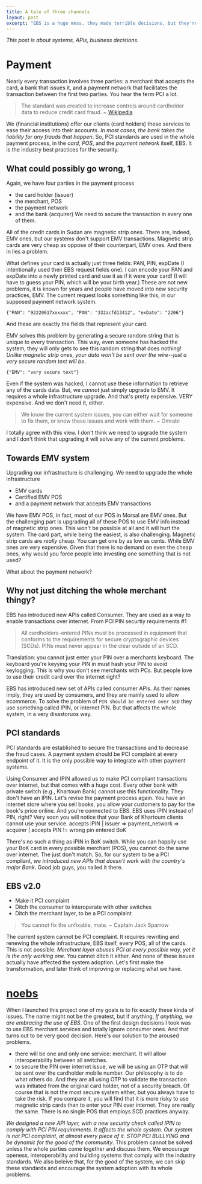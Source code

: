 ```yaml
---
title: A tale of three channels
layout: post
excerpt: "EBS is a huge mess. they made terrible decisions, but they're not the only ones to be blamed for everything. Fixing this mess is important, but it is very challenging. In this post, i've tried to distill why?"
---
```



_This post is about systems, APIs, business decisions_.

# Payment
Nearly every transaction involves three parties: a merchant that accepts the card, a bank that issues it, and a payment network that facilitates the transaction between the first two parties. You hear the term PCI a lot.

> The standard was created to increase controls around cardholder data to reduce credit card fraud.
~ [Wikipedia](https://en.wikipedia.org/wiki/Payment_Card_Industry_Data_Security_Standard)

We (financial institutions) offer our clients (card holders) these services to ease their access into their accounts. _In most cases, the bank takes the liability for any frauds that happen_. So, PCI standards are used in the whole payment process, in the _card_, _POS_, and the _payment network_ itself, EBS. It is the industry best practices for the security.

## What could possibly go wrong, 1
Again, we have four parties in the payment process
- the card holder (issuer)
- the merchant, POS
- the payment network
- and the bank (acquirer)
We need to secure the transaction in every one of them.

All of the credit cards in Sudan are magnetic strip ones. There are, indeed, EMV ones, but our systems don't support EMV transactions. Magnetic strip cards are very cheap as oppose of their counterpart, EMV ones. And there in lies a problem.

What defines your card is actually just three fields: PAN, PIN, expDate (I intentionally used their EBS request fields one). I can encode your PAN and expDate into a newly printed card and use it as if it were your card! (I will have to guess your PIN, which will be your birth year.)
These are not new problems, it is known for years and people have moved into new security practices, EMV.
The current request looks something like this, in our supposed payment network system.
```shell
{"PAN": "92220617xxxxxx", "PAN": "332acfd13412", "exDate": "2206"}
```
And these are exactly the fields that represent your card.

EMV solves this problem by generating a secure random string that is unique to every transaction. This way, even someone has hacked the system, they will only gets to see this random string that does nothing! _Unlike magnetic strip ones, your data won't be sent over the wire--just a very secure random text will be_.

```shell
{"EMV": "very secure text"}
```
Even if the system was hacked, I cannot use these information to retrieve any of the cards data. But, we _cannot_ just simply upgrade to EMV. It requires a whole infrastructure upgrade. And that's pretty expensive. VERY expensive. And we don't need it, either.

> We know the current system issues, you can either wait for someone to fix them, or know these issues and work with them. ~ Omrabi

I totally agree with this view. I don't think we need to upgrade the system and I don't think that upgrading it will solve any of the current problems.

## Towards EMV system
Upgrading our infrastructure is challenging. We need to upgrade the whole infrastructure
- EMV cards
- Certified EMV POS
- and a payment network that accepts EMV transactions

We have EMV POS, in fact, most of our POS in Morsal are EMV ones. But the challenging part is upgrading all of these POS to use EMV info instead of magnetic strip ones. This won't be possible at all and it will hurt the system.
The card part, while being the easiest, is also challenging. Magnetic strip cards are _really_ cheap. You can get one by as low as cents. While EMV ones are very expensive. Given that there is no demand on even the cheap ones, why would you force people into investing one something that is not used?

What about the payment network?

## Why not just ditching the whole merchant thingy?
EBS has introduced new APIs called Consumer. They are used as a way to enable transactions over internet.
From PCI PIN securtiy requirements #1
> All cardholders-entered PINs must be processed in equipment that conforms to the requirements for secure cryptographic devices (SCDs). PINs must never appear in the clear outside of an SCD.

Translation: you cannot just enter your PIN over a merchants keyboard. The keyboard you're keyying your PIN in must hash your PIN to avoid keylogging. This is why you don't see merchants with PCs. But people love to use their credit card over the internet right?

EBS has introduced new set of APIs called consumer APIs. As their names imply, they are used by consumers, and they are mainly used to allow ecommerce. To solve the problem of `PIN should be entered over SCD` they use something called IPIN, or internet PIN. But that affects the whole system, in a very disastoruos way.

## PCI standards
PCI standards are established to secure the transactions and to decrease the fraud cases. A payment system should be PCI complaint at every endpoint of it. It is the only possible way to integrate with other payment systems.

Using Consumer and IPIN allowed us to make PCI compliant transactions over internet, but that comes with a huge cost. Every other bank with private switch (e.g., Khartoum Bank) cannot use this functionality. They don't have an IPIN. Let's revise the payment process again. You have an internet store where you sell books, you allow your customers to pay for the book's price online. And you're connected to EBS. EBS uses iPIN instead of PIN, right? Very soon you will notice that your Bank of Khartoum clients cannot use your service.
			accepts iPIN
			|
issuer => payment_network => acquirer
			|
			accepts PIN
			!= wrong pin entered
			BoK

There's no such a thing as iPIN in BoK switch. While you can happily use your BoK card in every possible merchant (POS), you cannot do the same over internet. The just don't match. So, for our system to be a PCI compliant, _we introduced new APIs that doesn't work with the country's major Bank_. Good job guys, you nailed it there.

## EBS v2.0
- Make it PCI complaint
- Ditch the consumer to interoperate with other switches
- Ditch the merchant layer, to be a PCI complaint

>You cannot fix the unfixable, mate. ~ Captain Jack Sparrow

The current system cannot be PCI complaint. It requires rewriting and renewing the whole infrastructure, EBS itself, every POS, all of the cards. This is not possible.
_Merchant layer abuses PCI at every possible way, yet it is the only working one_. You cannot ditch it either. And none of these issues actually have affected the system adoption. Let's first make the transformation, and later think of improving or replacing what we have.

# [noebs](noebs.acts-sd.com)
When I launched this project one of my goals is to fix exactly these kinda of issues. The name might not be the greatest, but if anything, _If anything, we are embracing the use of EBS_. One of the first design decisions I took was to use EBS merchant services and totally ignore consumer ones. And that turns out to be very good decision. Here's our solution to the aroused problems.
- there will be one and only one service: merchant. It will allow interoperability between all switches.
- to secure the PIN over internet issue, we will be using an OTP that will be sent over the cardholder mobile number.
Our philosophy is to do what others do. And they are all using OTP to validate the transaction was initiated from the original card holder, not of a security breach. Of course that is not the most secure system either, but you always have to take the risk. If you compare it, you will find that it is more risky to use magnetic strip cards than to enter your PIN over internet. They are really the same. There is no single POS that employs SCD practices anyway.

_We designed a new API layer, with a new security check called IPIN to comply with PCI PIN requirements. It affects the whole system. Our system is not PCI complaint, at almost every piece of it. STOP PCI BULLYING and be dynamic for the good of the community_.
This problem cannot be solved unless the whole parties come together and discuss them. We encourage openess, interoperability and building systems that comply with the industry standards. We also beleive that, for the good of the system, we can skip these standards and encourage the system adoption with its whole problems.